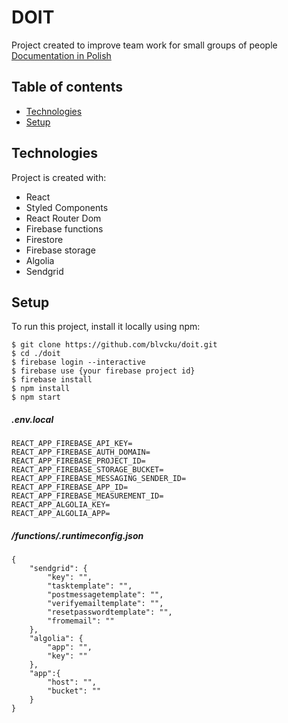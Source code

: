 # DOIT
Project created to improve team work for small groups of people
[Documentation in Polish](https://drive.google.com/file/d/1XtQCpkAJ2ZKXfdJMqxXz25Z4LwoA_Bo_/view?usp=sharing)

## Table of contents
* [Technologies](#technologies)
* [Setup](#setup)

## Technologies
Project is created with:
* React
* Styled Components
* React Router Dom
* Firebase functions
* Firestore
* Firebase storage
* Algolia
* Sendgrid

## Setup
To run this project, install it locally using npm:
```
$ git clone https://github.com/blvcku/doit.git
$ cd ./doit
$ firebase login --interactive
$ firebase use {your firebase project id}
$ firebase install
$ npm install
$ npm start
```
##### .env.local
```
REACT_APP_FIREBASE_API_KEY=
REACT_APP_FIREBASE_AUTH_DOMAIN=
REACT_APP_FIREBASE_PROJECT_ID=
REACT_APP_FIREBASE_STORAGE_BUCKET=
REACT_APP_FIREBASE_MESSAGING_SENDER_ID=
REACT_APP_FIREBASE_APP_ID=
REACT_APP_FIREBASE_MEASUREMENT_ID=
REACT_APP_ALGOLIA_KEY=
REACT_APP_ALGOLIA_APP=
```

##### /functions/.runtimeconfig.json
```
{
    "sendgrid": {
        "key": "",
        "tasktemplate": "",
        "postmessagetemplate": "",
        "verifyemailtemplate": "",
        "resetpasswordtemplate": "",
        "fromemail": ""
    },
    "algolia": {
        "app": "",
        "key": ""
    },
    "app":{
        "host": "",
        "bucket": ""
    } 
}
```
